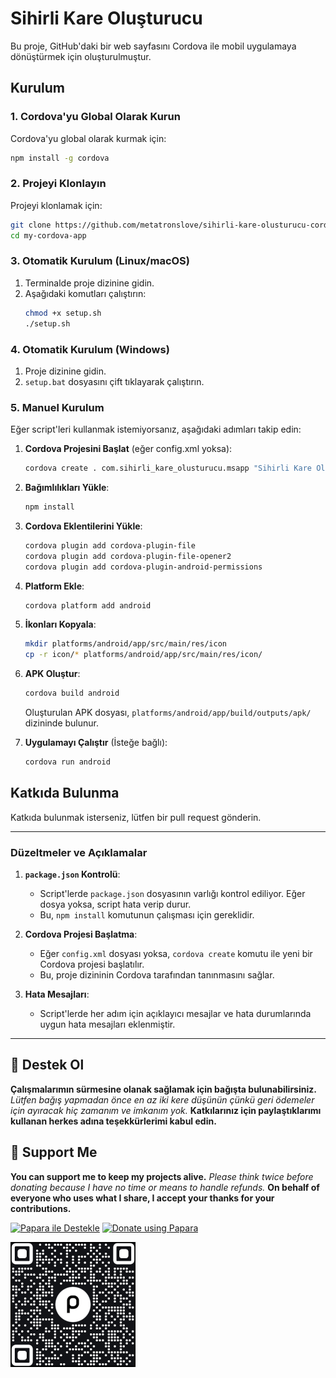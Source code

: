 # Sihirli Kare Oluşturucu

Bu proje, GitHub'daki bir web sayfasını Cordova ile mobil uygulamaya dönüştürmek için oluşturulmuştur.

## Kurulum

### 1. Cordova'yu Global Olarak Kurun
Cordova'yu global olarak kurmak için:
```bash
npm install -g cordova
```

### 2. Projeyi Klonlayın
Projeyi klonlamak için:
```bash
git clone https://github.com/metatronslove/sihirli-kare-olusturucu-cordova-android-app.git
cd my-cordova-app
```

### 3. Otomatik Kurulum (Linux/macOS)
1. Terminalde proje dizinine gidin.
2. Aşağıdaki komutları çalıştırın:
   ```bash
   chmod +x setup.sh
   ./setup.sh
   ```

### 4. Otomatik Kurulum (Windows)
1. Proje dizinine gidin.
2. `setup.bat` dosyasını çift tıklayarak çalıştırın.

### 5. Manuel Kurulum
Eğer script'leri kullanmak istemiyorsanız, aşağıdaki adımları takip edin:

1. **Cordova Projesini Başlat** (eğer config.xml yoksa):
   ```bash
   cordova create . com.sihirli_kare_olusturucu.msapp "Sihirli Kare Oluşturucu"
   ```

2. **Bağımlılıkları Yükle**:
   ```bash
   npm install
   ```

3. **Cordova Eklentilerini Yükle**:
   ```bash
   cordova plugin add cordova-plugin-file
   cordova plugin add cordova-plugin-file-opener2
   cordova plugin add cordova-plugin-android-permissions
   ```

4. **Platform Ekle**:
   ```bash
   cordova platform add android
   ```

5. **İkonları Kopyala**:
   ```bash
   mkdir platforms/android/app/src/main/res/icon
   cp -r icon/* platforms/android/app/src/main/res/icon/
   ```

6. **APK Oluştur**:
   ```bash
   cordova build android
   ```

   Oluşturulan APK dosyası, `platforms/android/app/build/outputs/apk/` dizininde bulunur.

7. **Uygulamayı Çalıştır** (İsteğe bağlı):
   ```bash
   cordova run android
   ```

## Katkıda Bulunma
Katkıda bulunmak isterseniz, lütfen bir pull request gönderin.

---

### **Düzeltmeler ve Açıklamalar**

1. **`package.json` Kontrolü**:
   - Script'lerde `package.json` dosyasının varlığı kontrol ediliyor. Eğer dosya yoksa, script hata verip durur.
   - Bu, `npm install` komutunun çalışması için gereklidir.

2. **Cordova Projesi Başlatma**:
   - Eğer `config.xml` dosyası yoksa, `cordova create` komutu ile yeni bir Cordova projesi başlatılır.
   - Bu, proje dizininin Cordova tarafından tanınmasını sağlar.

3. **Hata Mesajları**:
   - Script'lerde her adım için açıklayıcı mesajlar ve hata durumlarında uygun hata mesajları eklenmiştir.

---

## 🎁 Destek Ol
**Çalışmalarımın sürmesine olanak sağlamak için bağışta bulunabilirsiniz.**
*Lütfen bağış yapmadan önce en az iki kere düşünün çünkü geri ödemeler için ayıracak hiç zamanım ve imkanım yok.*
**Katkılarınız için paylaştıklarımı kullanan herkes adına teşekkürlerimi kabul edin.**

## 🎁 Support Me
**You can support me to keep my projects alive.**
*Please think twice before donating because I have no time or means to handle refunds.*
**On behalf of everyone who uses what I share, I accept your thanks for your contributions.**

[![Papara ile Destekle](https://img.shields.io/badge/Bağış%20Yap-%E2%9D%A4-blue)](https://ppr.ist/1T9dx8tUT)
[![Donate using Papara](https://img.shields.io/badge/Donate-%E2%9D%A4-blue)](https://ppr.ist/1T9dx8tUT)

[![Papara ile Desteklen](1513592797QR.png)](https://ppr.ist/1T99dYF5X)